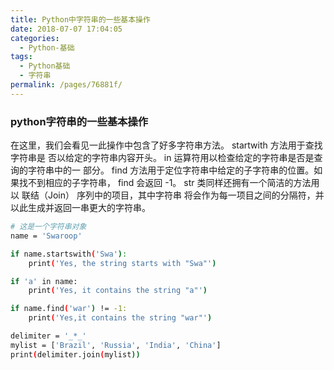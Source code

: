 ```yaml
---
title: Python中字符串的一些基本操作
date: 2018-07-07 17:04:05
categories: 
  - Python-基础
tags: 
  - Python基础
  - 字符串
permalink: /pages/76881f/
---
```


### python字符串的一些基本操作

在这里，我们会看见一此操作中包含了好多字符串方法。 startwith  方法用于查找字符串是
否以给定的字符串内容开头。 in  运算符用以检查给定的字符串是否是查询的字符串中的一
部分。
find  方法用于定位字符串中给定的子字符串的位置。如果找不到相应的子字符串， find
会返回 -1。 str  类同样还拥有一个简洁的方法用以  联结（Join）  序列中的项目，其中字符串
将会作为每一项目之间的分隔符，并以此生成并返回一串更大的字符串。

<!--more-->

```bash
# 这是一个字符串对象
name = 'Swaroop'

if name.startswith('Swa'):
    print('Yes, the string starts with "Swa"')

if 'a' in name:
    print('Yes, it contains the string "a"')

if name.find('war') != -1:
    print('Yes,it contains the string "war"')

delimiter = '_*_'
mylist = ['Brazil', 'Russia', 'India', 'China']
print(delimiter.join(mylist))
```

